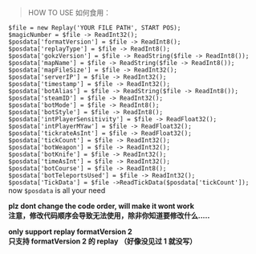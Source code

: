 >HOW TO USE 如何食用：  

`$file = new Replay('YOUR FILE PATH', START POS);`  
`$magicNumber = $file -> ReadInt32();`  
`$posdata['formatVersion'] = $file -> ReadInt8();`  
`$posdata['replayType'] = $file -> ReadInt8();`  
`$posdata['gokzVersion'] = $file -> ReadString($file -> ReadInt8());`  
`$posdata['mapName'] = $file -> ReadString($file -> ReadInt8());`  
`$posdata['mapFileSize'] = $file -> ReadInt32();`  
`$posdata['serverIP'] = $file -> ReadInt32();`  
`$posdata['timestamp'] = $file -> ReadInt32();`  
`$posdata['botAlias'] = $file -> ReadString($file -> ReadInt8());`  
`$posdata['steamID'] = $file -> ReadInt32();`  
`$posdata['botMode'] = $file -> ReadInt8();`  
`$posdata['botStyle'] = $file -> ReadInt8();`  
`$posdata['intPlayerSensitivity'] = $file -> ReadFloat32();`  
`$posdata['intPlayerMYaw'] = $file -> ReadFloat32();`  
`$posdata['tickrateAsInt'] = $file -> ReadFloat32();`  
`$posdata['tickCount'] = $file -> ReadInt32();`  
`$posdata['botWeapon'] = $file -> ReadInt32();`  
`$posdata['botKnife'] = $file -> ReadInt32();`  
`$posdata['timeAsInt'] = $file -> ReadInt32();`  
`$posdata['botCourse'] = $file -> ReadInt8();`  
`$posdata['botTeleportsUsed'] = $file -> ReadInt32();`  
`$posdata['TickData'] = $file ->ReadTickData($posdata['tickCount']);`  
now `$posdata` is all your need  

**plz dont change the code order, will make it wont work**  
**注意，修改代码顺序会导致无法使用，除非你知道要修改什么.....**  

**only support replay formatVersion 2**  
**只支持 formatVersion 2 的 replay （好像没见过 1 就没写）**
